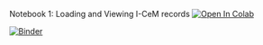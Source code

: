 Notebook 1: Loading and Viewing I-CeM records
[![Open In Colab](https://colab.research.google.com/assets/colab-badge.svg)](https://colab.research.google.com/github/mark-bell-tna/I-CeM-workshop-2022/blob/main/Colabs/01_Loading_and_viewing_I_CeM_data.ipynb)


[![Binder](https://mybinder.org/badge_logo.svg)](https://mybinder.org/v2/gh/mark-bell-tna/I-CeM-workshop-2022/HEAD?urlpath=rstudio)
